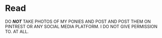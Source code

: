 # Read 
DO ***NOT*** TAKE PHOTOS OF MY PONIES AND POST AND POST THEM ON PINTREST OR ANY SOCIAL MEDIA PLATFORM. I DO NOT GIVE PERMISSION TO. AT ALL.
